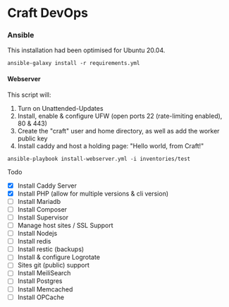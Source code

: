 # Craft DevOps

### Ansible

This installation had been optimised for Ubuntu 20.04.

```
ansible-galaxy install -r requirements.yml
```

#### Webserver

This script will:

1. Turn on Unattended-Updates
1. Install, enable & configure UFW (open ports 22 (rate-limiting enabled), 80 & 443)
1. Create the "craft" user and home directory, as well as add the worker public key
1. Install caddy and host a holding page: "Hello world, from Craft!"

```
ansible-playbook install-webserver.yml -i inventories/test
```

Todo

- [x] Install Caddy Server
- [x] Install PHP (allow for multiple versions & cli version)
- [ ] Install Mariadb
- [ ] Install Composer
- [ ] Install Supervisor
- [ ] Manage host sites / SSL Support
- [ ] Install Nodejs
- [ ] Install redis
- [ ] Install restic (backups)
- [ ] Install & configure Logrotate
- [ ] Sites git (public) support
- [ ] Install MeiliSearch
- [ ] Install Postgres
- [ ] Install Memcached
- [ ] Install OPCache